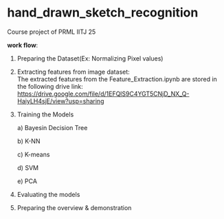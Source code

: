 # hand_drawn_sketch_recognition
Course project of PRML IITJ 25

**work flow**:

1. Preparing the Dataset(Ex: Normalizing Pixel values)
        
2. Extracting features from image dataset:<br>
   The extracted features from the Feature_Extraction.ipynb are stored in the following drive link: https://drive.google.com/file/d/1EFQlS9C4YGT5CNjD_NX_Q-HaiyLH4sjE/view?usp=sharing

4. Training the Models

    a) Bayesin Decision Tree

    b) K-NN 

    c) K-means

    d) SVM

    e) PCA

5. Evaluating the models

6. Preparing the overview & demonstration


